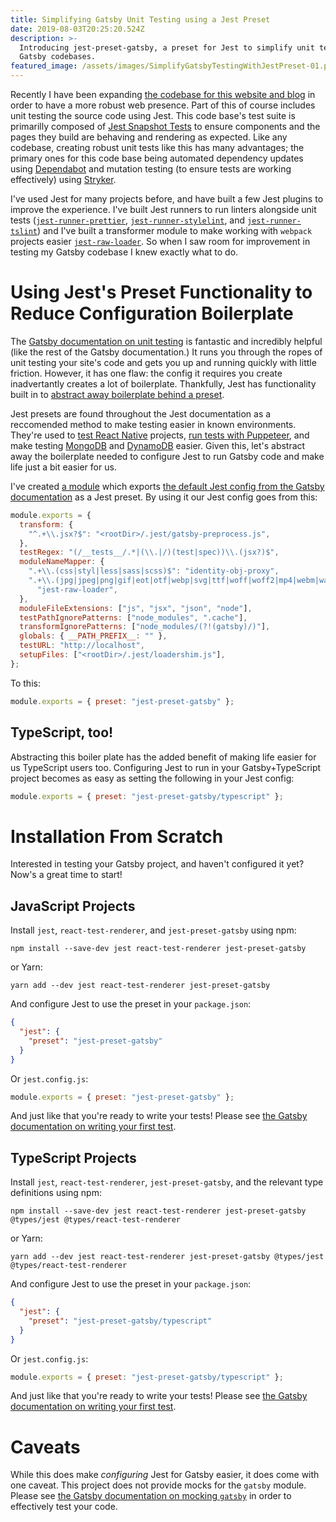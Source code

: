 ```yaml
---
title: Simplifying Gatsby Unit Testing using a Jest Preset
date: 2019-08-03T20:25:20.524Z
description: >-
  Introducing jest-preset-gatsby, a preset for Jest to simplify unit testing
  Gatsby codebases.
featured_image: /assets/images/SimplifyGatsbyTestingWithJestPreset-01.png
---
```


Recently I have been expanding [the codebase for this website and blog](https://github.com/keplersj/website) in order to have a more robust web presence. Part of this of course includes unit testing the source code using Jest. This code base's test suite is primarilly composed of [Jest Snapshot Tests](https://jestjs.io/docs/en/snapshot-testing) to ensure components and the pages they build are behaving and rendering as expected. Like any codebase, creating robust unit tests like this has many advantages; the primary ones for this code base being automated dependency updates using [Dependabot](https://dependabot.com) and mutation testing (to ensure tests are working effectively) using [Stryker](https://stryker-mutator.io).

I've used Jest for many projects before, and have built a few Jest plugins to improve the experience. I've built Jest runners to run linters alongside unit tests ([`jest-runner-prettier`](/portfolio/jest-runner-prettier), [`jest-runner-stylelint`](/portfolio/jest-runner-stylelint), and [`jest-runner-tslint`](/portfolio/jest-runner-tslint)) and I've built a transformer module to make working with `webpack` projects easier [`jest-raw-loader`](/portfolio/jest-raw-loader). So when I saw room for improvement in testing my Gatsby codebase I knew exactly what to do.

# Using Jest's Preset Functionality to Reduce Configuration Boilerplate

The [Gatsby documentation on unit testing](https://www.gatsbyjs.org/docs/unit-testing/) is fantastic and incredibly helpful (like the rest of the Gatsby documentation.) It runs you through the ropes of unit testing your site's code and gets you up and running quickly with little friction. However, it has one flaw: the config it requires you create inadvertantly creates a lot of boilerplate. Thankfully, Jest has functionality built in to [abstract away boilerplate behind a preset](https://jestjs.io/docs/en/configuration#preset-string).

Jest presets are found throughout the Jest documentation as a reccomended method to make testing easier in known environments. They're used to [test React Native](https://jestjs.io/docs/en/tutorial-react-native) projects, [run tests with Puppeteer](https://jestjs.io/docs/en/puppeteer), and make testing [MongoDB](https://jestjs.io/docs/en/mongodb) and [DynamoDB](https://jestjs.io/docs/en/dynamodb) easier. Given this, let's abstract away the boilerplate needed to configure Jest to run Gatsby code and make life just a bit easier for us.

I've created [a module](/portfolio/jest-preset-gatsby) which exports [the default Jest config from the Gatsby documentation](https://www.gatsbyjs.org/docs/unit-testing/#2-creating-a-configuration-file-for-jest) as a Jest preset. By using it our Jest config goes from this:

```js
module.exports = {
  transform: {
    "^.+\\.jsx?$": "<rootDir>/.jest/gatsby-preprocess.js",
  },
  testRegex: "(/__tests__/.*|(\\.|/)(test|spec))\\.(jsx?)$",
  moduleNameMapper: {
    ".+\\.(css|styl|less|sass|scss)$": "identity-obj-proxy",
    ".+\\.(jpg|jpeg|png|gif|eot|otf|webp|svg|ttf|woff|woff2|mp4|webm|wav|mp3|m4a|aac|oga)$":
      "jest-raw-loader",
  },
  moduleFileExtensions: ["js", "jsx", "json", "node"],
  testPathIgnorePatterns: ["node_modules", ".cache"],
  transformIgnorePatterns: ["node_modules/(?!(gatsby)/)"],
  globals: { __PATH_PREFIX__: "" },
  testURL: "http://localhost",
  setupFiles: ["<rootDir>/.jest/loadershim.js"],
};
```

To this:

```js
module.exports = { preset: "jest-preset-gatsby" };
```

## TypeScript, too!

Abstracting this boiler plate has the added benefit of making life easier for us TypeScript users too. Configuring Jest to run in your Gatsby+TypeScript project becomes as easy as setting the following in your Jest config:

```js
module.exports = { preset: "jest-preset-gatsby/typescript" };
```

# Installation From Scratch

Interested in testing your Gatsby project, and haven't configured it yet? Now's a great time to start!

## JavaScript Projects

Install `jest`, `react-test-renderer`, and `jest-preset-gatsby` using npm:

```shell
npm install --save-dev jest react-test-renderer jest-preset-gatsby
```

or Yarn:

```shell
yarn add --dev jest react-test-renderer jest-preset-gatsby
```

And configure Jest to use the preset in your `package.json`:

```json
{
  "jest": {
    "preset": "jest-preset-gatsby"
  }
}
```

Or `jest.config.js`:

```js
module.exports = { preset: "jest-preset-gatsby" };
```

And just like that you're ready to write your tests! Please see [the Gatsby documentation on writing your first test](https://www.gatsbyjs.org/docs/unit-testing/#writing-tests).

## TypeScript Projects

Install `jest`, `react-test-renderer`, `jest-preset-gatsby`, and the relevant type definitions using npm:

```shell
npm install --save-dev jest react-test-renderer jest-preset-gatsby @types/jest @types/react-test-renderer
```

or Yarn:

```shell
yarn add --dev jest react-test-renderer jest-preset-gatsby @types/jest @types/react-test-renderer
```

And configure Jest to use the preset in your `package.json`:

```json
{
  "jest": {
    "preset": "jest-preset-gatsby/typescript"
  }
}
```

Or `jest.config.js`:

```js
module.exports = { preset: "jest-preset-gatsby/typescript" };
```

And just like that you're ready to write your tests! Please see [the Gatsby documentation on writing your first test](https://www.gatsbyjs.org/docs/unit-testing/#writing-tests).

# Caveats

While this does make _configuring_ Jest for Gatsby easier, it does come with one caveat. This project does not provide mocks for the `gatsby` module. Please see [the Gatsby documentation on mocking `gatsby`](https://www.gatsbyjs.org/docs/unit-testing/#3-useful-mocks-to-complete-your-testing-environment) in order to effectively test your code.

